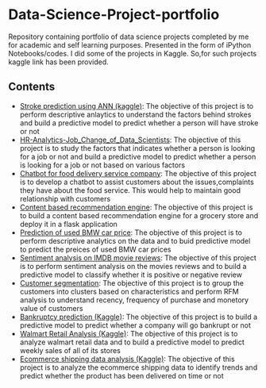 # Data-Science-Project-portfolio

Repository containing portfolio of data science projects completed by me for academic and self learning purposes. Presented in the form of iPython Notebooks/codes. I did some of the projects in Kaggle. So,for such projects kaggle link has been provided.

## Contents
   - [Stroke prediction using ANN (kaggle)](https://www.kaggle.com/santhoshtsk/stroke-prediction-eda-prediction-ann): The objective of this project is to perform descriptive anlaytics to understand the factors behind strokes and build a predictive model to predict whether a person will have stroke or not
   - [HR-Analytics-Job_Change_of_Data_Scientists](https://github.com/SanthoshKumar-T/HR-Analytics-Job_Change_of_Data_Scientists): The objective of this project is to study the factors that indicates whether a person is looking for a job or not and build a predictive model to predict whether a person is looking for a job or not based on various factors
   - [Chatbot for food delivery service company](https://github.com/SanthoshKumar-T/Food-delivery-service-Chatbot): The objective of this project is to develop a chatbot to assist customers about the issues,complaints they have about the food service. This would help to maintain good relationship with customers
   - [Content based recommendation engine](https://github.com/SanthoshKumar-T/recommendation_system): The objective of this project is to build a content based recommendation engine for a grocery store and deploy it in a flask application
   - [Prediction of used BMW car price](https://github.com/SanthoshKumar-T/EDA-ML-Cars-dataset): The objective of this project is to perform descriptive analytics on the data and to buid predictive model to predict the preices of used BMW car prices
   - [Sentiment analysis on IMDB movie reviews](https://github.com/SanthoshKumar-T/sentiment_analysis): The objective of this project is to perform sentiment analysis on the movies reviews and to build a predictive model to classify whether it is positive or negative review
   - [Customer segmentation](https://github.com/SanthoshKumar-T/customer_segmentation): The objective of this project is to group the customers into clusters based on characteristics and perform RFM analysis to understand recency, frequency of purchase and monetory value of customers
   - [Bankruptcy prediction (Kaggle)](https://www.kaggle.com/santhoshtsk/bankruptcy-prediction): The objective of this project is to build a predictive model to predict whether a company will go bankrupt or not
   - [Walmart Retail Analysis (Kaggle)](https://www.kaggle.com/santhoshtsk/walmart-data-analysis-and-prediction): The objective of this project is to analyze walmart retail data and to build a predictive model to predict weekly sales of all of its stores
   - [Ecommerce shipping data analysis (Kaggle)](https://www.kaggle.com/santhoshtsk/ecommerce-shipping-eda-prediction): The objective of this project is to analyze the ecommerce shipping data to identify trends and predict whether the product has been delivered on time or not

  
